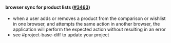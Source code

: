 #### browser sync for product lists ([#3463](https://github.com/shopsys/shopsys/pull/{pullRequestId}))

-   when a user adds or removes a product from the comparison or wishlist in one browser, and attempts the same action in another browser, the application will perform the expected action without resulting in an error
-   see #project-base-diff to update your project
